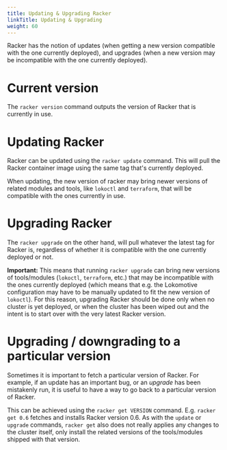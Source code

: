 ```yaml
---
title: Updating & Upgrading Racker
linkTitle: Updating & Upgrading
weight: 60
---
```


Racker has the notion of updates (when getting a new version compatible with the
one currently deployed), and upgrades (when a new version may be incompatible
with the one currently deployed).

# Current version

The `racker version` command outputs the version of Racker that is currently in use.

# Updating Racker

Racker can be updated using the `racker update` command. This will pull the Racker container image using the same tag that's currently deployed.

When updating, the new version of racker may bring newer versions of related modules and tools, like `lokoctl` and `terraform`, that will be compatible with the ones currently in use.

# Upgrading Racker

The `racker upgrade` on the other hand, will pull whatever the latest tag for Racker is, regardless of whether it is compatible with the one currently deployed or not.

**Important:** This means that running `racker upgrade` can bring new versions of tools/modules (`lokoctl`, `terraform`, etc.) that may be incompatible with the ones currently deployed (which means that e.g. the Lokomotive configuration may have to be manually updated to fit the new version of `lokoctl`).
For this reason, upgrading Racker should be done only when no cluster is yet deployed, or when the cluster has been wiped out and the intent is to start over with the very latest Racker version.

# Upgrading / downgrading to a particular version

Sometimes it is important to fetch a particular version of Racker. For example, if an update has an important bug, or an *upgrade* has been mistakenly run, it is useful to have a way to go back to a particular version of Racker.

This can be achieved using the `racker get VERSION` command. E.g. `racker get 0.6` fetches and installs Racker version 0.6.
As with the `update` or `upgrade` commands, `racker get` also does not really applies any changes to the cluster itself, only install the related versions of the tools/modules shipped with that version.
